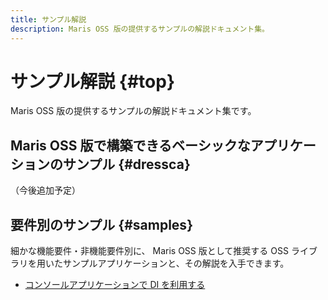 ```yaml
---
title: サンプル解説
description: Maris OSS 版の提供するサンプルの解説ドキュメント集。
---
```


# サンプル解説 {#top}

Maris OSS 版の提供するサンプルの解説ドキュメント集です。

## Maris OSS 版で構築できるベーシックなアプリケーションのサンプル {#dressca}

（今後追加予定）

## 要件別のサンプル {#samples}

細かな機能要件・非機能要件別に、 Maris OSS 版として推奨する OSS ライブラリを用いたサンプルアプリケーションと、その解説を入手できます。

- [コンソールアプリケーションで DI を利用する](console-app-with-di/index.md)
